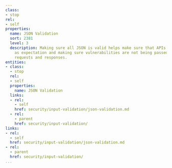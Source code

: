```yaml
---
class:
- stop
rel:
- self
properties:
  name: JSON Validation
  sort: 2381
  level: 3
  description: Making sure all JSON is valid helps make sure that APIs are operating
    as expectation and making sure vulnerabilities are not being passed in with API
    requests and responses.
entities:
- class:
  - stop
  rel:
  - self
  properties:
    name: JSON Validation
  links:
  - rel:
    - self
    href: security/input-validation/json-validation.md
  - rel:
    - parent
    href: security/input-validation/
links:
- rel:
  - self
  href: security/input-validation/json-validation.md
- rel:
  - parent
  href: security/input-validation/
...
```

